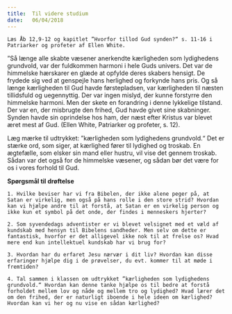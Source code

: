 ```yaml
---
title:  Til videre studium
date:   06/04/2018
---
```


`Læs Åb 12,9-12 og kapitlet ”Hvorfor tillod Gud synden?“
s. 11-16 i Patriarker og profeter af Ellen White.`

”Så længe alle skabte væsener anerkendte kærligheden som lydighedens grundvold, var der fuldkommen harmoni i hele Guds univers. Det var de himmelske hærskarer en glæde at opfylde deres skabers hensigt. De frydede sig ved at genspejle hans herlighed og forkynde hans pris. Og så længe kærligheden til Gud havde førstepladsen, var kærligheden til næsten tillidsfuld og uegennyttig. Der var ingen mislyd, der kunne forstyrre den himmelske harmoni. Men der skete en forandring i denne lykkelige tilstand. Der var en, der misbrugte den frihed, Gud havde givet sine skabninger. Synden havde sin oprindelse hos ham, der næst efter Kristus var blevet æret mest af Gud. (Ellen White, Patriarker og profeter, s. 12).

Læg mærke til udtrykket: ”kærligheden som lydighedens grundvold.“ Det er stærke ord, som siger, at kærlighed fører til lydighed og troskab. En ægtefælle, som elsker sin mand eller hustru, vil vise det gennem troskab. Sådan var det også for de himmelske væsener, og sådan bør det være for os i vores forhold til Gud.

**Spørgsmål til drøftelse**

`1.	Hvilke beviser har vi fra Bibelen, der ikke alene peger på, at Satan er virkelig, men også på hans rolle i den store strid? Hvordan kan vi hjælpe andre til at forstå, at Satan er en virkelig person og ikke kun et symbol på det onde, der findes i menneskers hjerter?`

`2.	Som syvendedags adventister er vi blevet velsignet med et væld af kundskab med hensyn til Bibelens sandheder. Men selv om dette er fantastisk, hvorfor er det alligevel ikke nok til at frelse os? Hvad mere end kun intellektuel kundskab har vi brug for?`

`3.	Hvordan har du erfaret Jesu nærvær i dit liv? Hvordan kan disse erfaringer hjælpe dig i de prøvelser, du evt. kommer til at møde i fremtiden?`

`4.	Tal sammen i klassen om udtrykket ”kærligheden som lydighedens grundvold.“ Hvordan kan denne tanke hjælpe os til bedre at forstå forholdet mellem lov og nåde og mellem tro og lydighed? Hvad lærer det om den frihed, der er naturligt iboende i hele ideen om kærlighed? Hvordan kan vi her og nu vise en sådan kærlighed?`
